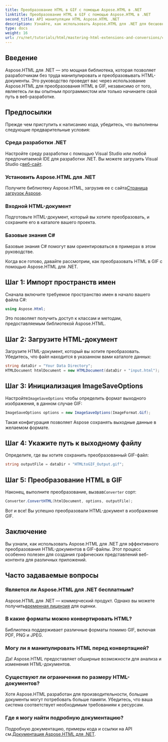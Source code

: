 ```yaml
---
title: Преобразование HTML в GIF с помощью Aspose.HTML в .NET
linktitle: Преобразование HTML в GIF с помощью Aspose.HTML в .NET
second_title: API манипуляции HTML Aspose.HTML .NET
description: Узнайте, как использовать Aspose.HTML для .NET для бесшовного преобразования HTML-документов в изображения GIF. Это всеобъемлющее руководство проведет вас через пошаговое руководство.
type: docs
weight: 16
url: /ru/net/tutorials/html/mastering-html-extensions-and-conversions/converting-html-to-gif/
---
```

## Введение

Aspose.HTML для .NET — это мощная библиотека, которая позволяет разработчикам без труда манипулировать и преобразовывать HTML-документы. Это руководство проведет вас через использование Aspose.HTML для преобразования HTML в GIF, независимо от того, являетесь ли вы опытным программистом или только начинаете свой путь в веб-разработке.

## Предпосылки

Прежде чем приступить к написанию кода, убедитесь, что выполнены следующие предварительные условия:

### Среда разработки .NET 

 Настройте среду разработки с помощью Visual Studio или любой предпочитаемой IDE для разработки .NET. Вы можете загрузить Visual Studio с[веб-сайт](https://visualstudio.microsoft.com/downloads/).

### Установить Aspose.HTML для .NET

 Получите библиотеку Aspose.HTML, загрузив ее с сайта[Страница загрузок Aspose](https://releases.aspose.com/html/net/).

### Входной HTML-документ

Подготовьте HTML-документ, который вы хотите преобразовать, и сохраните его в каталоге вашего проекта.

### Базовые знания C#

Базовые знания C# помогут вам ориентироваться в примерах в этом руководстве.

Когда все готово, давайте рассмотрим, как преобразовать HTML в GIF с помощью Aspose.HTML для .NET.

## Шаг 1: Импорт пространств имен

Сначала включите требуемое пространство имен в начало вашего файла C#:

```csharp
using Aspose.Html;
```

Это позволяет получить доступ к классам и методам, предоставляемым библиотекой Aspose.HTML.

## Шаг 2: Загрузите HTML-документ

Загрузите HTML-документ, который вы хотите преобразовать. Убедитесь, что файл находится в указанном вами каталоге данных:

```csharp
string dataDir = "Your Data Directory";
HTMLDocument htmlDocument = new HTMLDocument(dataDir + "input.html");
```

## Шаг 3: Инициализация ImageSaveOptions

 Настройте`ImageSaveOptions` чтобы определить формат выходного изображения, в данном случае GIF:

```csharp
ImageSaveOptions options = new ImageSaveOptions(ImageFormat.Gif);
```

Такая конфигурация позволяет Aspose сохранять выходные данные в желаемом формате.

## Шаг 4: Укажите путь к выходному файлу

Определите, где вы хотите сохранить преобразованный GIF-файл:

```csharp
string outputFile = dataDir + "HTMLtoGIF_Output.gif";
```

## Шаг 5: Преобразование HTML в GIF

Наконец, выполните преобразование, вызвав`Converter` сорт:

```csharp
Converter.ConvertHTML(htmlDocument, options, outputFile);
```

Вот и все! Вы успешно преобразовали HTML-документ в изображение GIF.

## Заключение

Вы узнали, как использовать Aspose.HTML для .NET для эффективного преобразования HTML-документов в GIF-файлы. Этот процесс особенно полезен для создания графических представлений веб-контента для различных приложений.

## Часто задаваемые вопросы

### Является ли Aspose.HTML для .NET бесплатным?  
 Aspose.HTML для .NET — коммерческий продукт. Однако вы можете получить[временная лицензия](https://purchase.conholdate.com/temporary-license/) для оценки.

### В какие форматы можно конвертировать HTML?  
Библиотека поддерживает различные форматы помимо GIF, включая PDF, PNG и JPEG.

### Могу ли я манипулировать HTML перед конвертацией?  
Да! Aspose.HTML предоставляет обширные возможности для анализа и изменения HTML-документов.

### Существуют ли ограничения по размеру HTML-документов?  
Хотя Aspose.HTML разработан для производительности, большие документы могут потребовать больше памяти. Убедитесь, что ваша система соответствует необходимым требованиям к ресурсам.

### Где я могу найти подробную документацию?  
 Подробную документацию, примеры кода и ссылки на API см.[Документация Aspose.HTML для .NET](https://reference.aspose.com/html/net/).